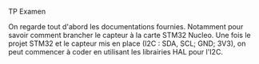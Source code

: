 TP Examen

On regarde tout d'abord les documentations fournies. Notamment pour savoir comment brancher le capteur à la carte STM32 Nucleo.
Une fois le projet STM32 et le capteur mis en place (I2C : SDA, SCL; GND; 3V3), on peut commencer à coder en utilisant les librairies HAL pour l'I2C.
